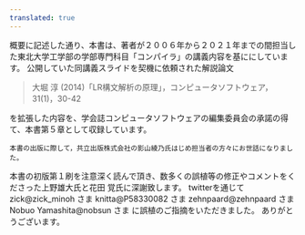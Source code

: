 ```yaml
---
translated: true
---
```

概要に記述した通り、本書は、著者が２００６年から２０２１年までの間担当した東北大学工学部の学部専門科目「コンパイラ」の講義内容を基ににしています。
公開していた同講義スライドを契機に依頼された解説論文
>大堀 淳 (2014)「LR構文解析の原理」，コンピュータソフトウェア，31(1)，30-42

を拡張した内容を、学会誌コンピュータソフトウェアの編集委員会の承諾の得て、本書第５章として収録しています。

	本書の出版に際して，共立出版株式会社の影山綾乃氏はじめ担当者の方々にお世話になりました。

本書の初版第１刷を注意深く読んで頂き、数多くの誤植等の修正やコメントをくださった上野雄大氏と花田 覚氏に深謝致します。
twitterを通じて
zick@zick_minoh さま
knitta@P58330082 さま
zehnpaard@zehnpaard さま
Nobuo Yamashita@nobsun さま
に誤植のご指摘をいただきました。
ありがとうございます。


